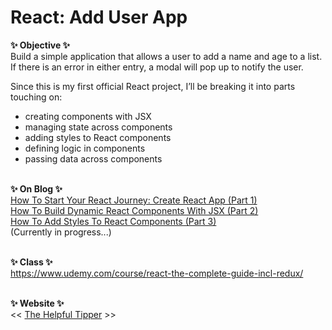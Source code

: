 # React: Add User App

**✨ Objective ✨** 
<br>
Build a simple application that allows a user to add a name and age to a list. If there is an error in either entry, a modal will pop up to notify the user.

Since this is my first official React project, I’ll be breaking it into parts touching on:

- creating components with JSX
- managing state across components
- adding styles to React components
- defining logic in components
- passing data across components
<br><br>

**✨ On Blog ✨** 
<br>
[How To Start Your React Journey: Create React App (Part 1)](https://thehelpfultipper.com/start-react-journey-create-react-app-part-1/)
<br>
[How To Build Dynamic React Components With JSX (Part 2)](https://thehelpfultipper.com/build-react-components-jsx-part-2/)
<br>
[How To Add Styles To React Components (Part 3)](https://thehelpfultipper.com/add-styles-to-react-components-part-3/)
<br>
(Currently in progress...)
<br><br>

**✨ Class ✨** 
<br>
https://www.udemy.com/course/react-the-complete-guide-incl-redux/
<br><br>

**✨ Website ✨** 
<br>
<< [The Helpful Tipper](https://thehelpfultipper.com/) >> 
